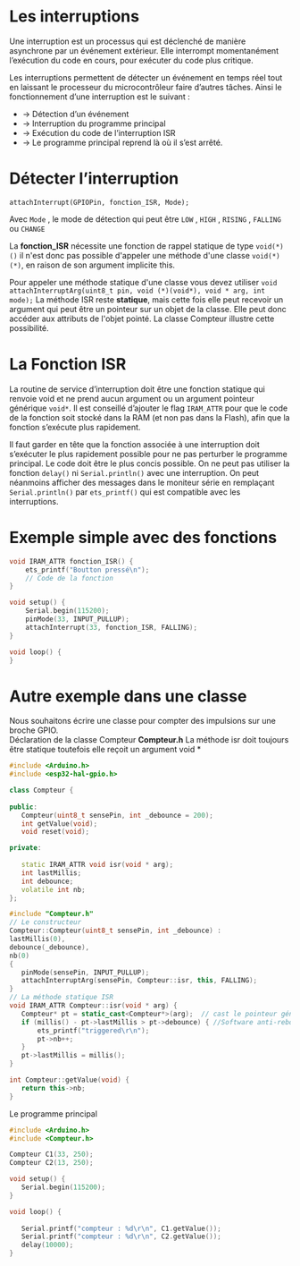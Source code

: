 ﻿# Les interruptions 

Une interruption est un processus qui est déclenché de manière asynchrone par un événement extérieur. Elle interrompt momentanément l’exécution du code en cours, pour exécuter du code plus critique.

Les interruptions permettent de détecter un événement en temps réel tout en laissant le processeur du microcontrôleur faire d’autres tâches. Ainsi le fonctionnement d’une interruption est le suivant :

 - → Détection d’un événement
 - → Interruption du programme principal 
 - → Exécution du code de l’interruption ISR
 - → Le programme principal reprend là où il s’est arrêté.

# Détecter l’interruption 

`attachInterrupt(GPIOPin, fonction_ISR, Mode);`

Avec `Mode` , le mode de détection qui peut être `LOW` , `HIGH` , `RISING` , `FALLING` ou `CHANGE`

La **fonction_ISR** nécessite une fonction de rappel statique de type `void(*)()`
il n'est donc pas possible d'appeler une méthode d'une classe `void(*)(*)`, en raison de son argument implicite this.

Pour appeler une méthode statique d'une classe vous devez utiliser 
`void attachInterruptArg(uint8_t pin, void (*)(void*), void * arg, int mode);`
La méthode ISR reste **statique**,  mais cette fois elle peut recevoir un argument qui peut être un pointeur sur un objet de la classe. Elle peut donc accéder aux attributs de l'objet pointé. La classe Compteur  illustre cette possibilité. 

# La Fonction ISR
La routine de service d’interruption doit être une fonction statique qui renvoie void et ne prend aucun argument ou un argument pointeur générique `void*`. Il est conseillé d’ajouter le flag `IRAM_ATTR` pour que le code de la fonction soit stocké dans la RAM (et non pas dans la Flash), afin que la fonction s’exécute plus rapidement. 

Il faut garder en tête que la fonction associée à une interruption doit s’exécuter le plus rapidement possible pour ne pas perturber le programme principal. Le code doit être le plus concis possible. On ne peut pas utiliser la fonction `delay()` ni `Serial.println()` avec une interruption. On peut néanmoins afficher des messages dans le moniteur série en remplaçant `Serial.println()` par `ets_printf()` qui est compatible avec les interruptions.

# Exemple simple avec des fonctions
```cpp
void IRAM_ATTR fonction_ISR() {
    ets_printf("Boutton pressé\n");
    // Code de la fonction
}

void setup() {
    Serial.begin(115200);
    pinMode(33, INPUT_PULLUP);
    attachInterrupt(33, fonction_ISR, FALLING);
}

void loop() {
}
```
# Autre exemple  dans une classe
Nous souhaitons écrire une classe pour compter des impulsions sur une broche GPIO.  
Déclaration de la classe Compteur  **Compteur.h** 
La méthode isr doit toujours être statique toutefois elle reçoit un argument void * 
 ```cpp
 #include <Arduino.h>
#include <esp32-hal-gpio.h>

class Compteur {
    
public:
    Compteur(uint8_t sensePin, int _debounce = 200);
    int getValue(void);
    void reset(void);

private:
            
    static IRAM_ATTR void isr(void * arg);            
    int lastMillis;
    int debounce;
    volatile int nb;    
};
 ```

 ```cpp
 #include "Compteur.h"
// Le constructeur
Compteur::Compteur(uint8_t sensePin, int _debounce) :
lastMillis(0),
debounce(_debounce),        
nb(0)       
{ 
    pinMode(sensePin, INPUT_PULLUP);  
    attachInterruptArg(sensePin, Compteur::isr, this, FALLING);
}
// La méthode statique ISR 
void IRAM_ATTR Compteur::isr(void * arg) {
    Compteur* pt = static_cast<Compteur*>(arg);  // cast le pointeur générique en pointeur sur Compteur
    if (millis() - pt->lastMillis > pt->debounce) { //Software anti-rebond
        ets_printf("triggered\r\n");
        pt->nb++;
    }
    pt->lastMillis = millis();
}

int Compteur::getValue(void) {
    return this->nb;
}
 ```
 Le programme principal
 ```cpp
 #include <Arduino.h>
#include <Compteur.h>

Compteur C1(33, 250);
Compteur C2(13, 250);

void setup() {
    Serial.begin(115200);   
}

void loop() {
    
    Serial.printf("compteur : %d\r\n", C1.getValue());
    Serial.printf("compteur : %d\r\n", C2.getValue());
    delay(10000);
}
 ```
 
